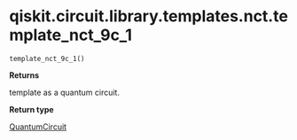 # qiskit.circuit.library.templates.nct.template\_nct\_9c\_1

<span id="undefined" />

`template_nct_9c_1()`

**Returns**

template as a quantum circuit.

**Return type**

[QuantumCircuit](qiskit.circuit.QuantumCircuit#qiskit.circuit.QuantumCircuit "qiskit.circuit.QuantumCircuit")
